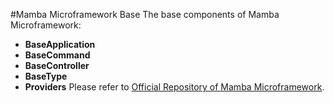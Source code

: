 #Mamba Microframework Base
The base components of Mamba Microframework:
* **BaseApplication**
* **BaseCommand**
* **BaseController**
* **BaseType**
* **Providers**
Please refer to [Official Repository of Mamba Microframework](https://github.com/mauretto78/mamba).